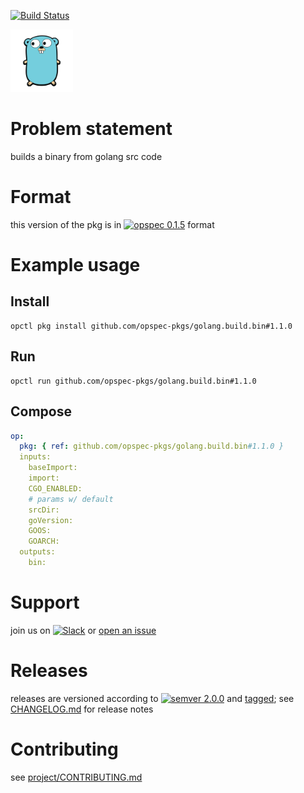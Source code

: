 [![Build Status](https://travis-ci.org/opspec-pkgs/golang.build.bin.svg?branch=master)](https://travis-ci.org/opspec-pkgs/golang.build.bin)

<img src="icon.svg" alt="icon" height="100px">

# Problem statement

builds a binary from golang src code

# Format

this version of the pkg is in [![opspec 0.1.5](https://img.shields.io/badge/opspec-0.1.5-brightgreen.svg?colorA=6b6b6b&colorB=fc16be)](https://opspec.io/0.1.5/packages.html) format

# Example usage

## Install

```shell
opctl pkg install github.com/opspec-pkgs/golang.build.bin#1.1.0
```

## Run

```
opctl run github.com/opspec-pkgs/golang.build.bin#1.1.0
```

## Compose

```yaml
op:
  pkg: { ref: github.com/opspec-pkgs/golang.build.bin#1.1.0 }
  inputs:
    baseImport:
    import:
    CGO_ENABLED:
    # params w/ default
    srcDir:
    goVersion:
    GOOS:
    GOARCH:
  outputs:
    bin:
```

# Support

join us on
[![Slack](https://opspec-slackin.herokuapp.com/badge.svg)](https://opspec-slackin.herokuapp.com/)
or
[open an issue](https://github.com/opspec-pkgs/golang.build.bin/issues)

# Releases

releases are versioned according to
[![semver 2.0.0](https://img.shields.io/badge/semver-2.0.0-brightgreen.svg)](http://semver.org/spec/v2.0.0.html)
and [tagged](https://git-scm.com/book/en/v2/Git-Basics-Tagging); see
[CHANGELOG.md](CHANGELOG.md) for release notes

# Contributing

see
[project/CONTRIBUTING.md](https://github.com/opspec-pkgs/project/blob/master/CONTRIBUTING.md)
